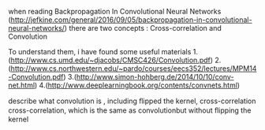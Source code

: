 when reading Backpropagation In Convolutional Neural Networks 
(http://jefkine.com/general/2016/09/05/backpropagation-in-convolutional-neural-networks/)
there are two concepts : Cross-correlation  and Convolution

To understand them, i have found some useful materials
1.(http://www.cs.umd.edu/~djacobs/CMSC426/Convolution.pdf)
2.(http://www.cs.northwestern.edu/~pardo/courses/eecs352/lectures/MPM14-Convolution.pdf)
3.(http://www.simon-hohberg.de/2014/10/10/conv-net.html)
4.(http://www.deeplearningbook.org/contents/convnets.html)
  
  describe what convolution is , including ﬂipped the kernel, cross-correlation
  cross-correlation, which is the same as convolutionbut without ﬂipping the kernel

